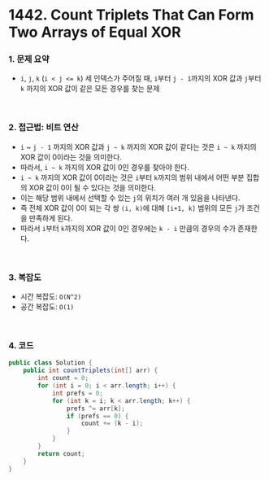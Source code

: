 # 1442. Count Triplets That Can Form Two Arrays of Equal XOR

### 1. 문제 요약

- `i`, `j`, `k` (`i < j <= k`) 세 인덱스가 주어질 때, `i`부터 `j - 1`까지의 XOR 값과 `j`부터 `k` 까지의 XOR 값이 같은 모든 경우를 찾는 문제 

<br>

### 2. 접근법: 비트 연산

- `i` ~ `j - 1` 까지의 XOR 값과 `j ~ k` 까지의 XOR 값이 같다는 것은 `i ~ k` 까지의 XOR 값이 0이라는 것을 의미한다.
- 따라서, `i ~ k` 까지의 XOR 값이 0인 경우를 찾아야 한다.
- `i ~ k` 까지의 XOR 값이 0이라는 것은 `i`부터 `k`까지의 범위 내에서 어떤 부분 집합의 XOR 값이 0이 될 수 있다는 것을 의미한다.
- 이는 해당 범위 내에서 선택할 수 있는 `j`의 위치가 여러 개 있음을 나타낸다.
- 즉 전체 XOR 값이 0이 되는 각 쌍 `(i, k)`에 대해 `[i+1, k]` 범위의 모든 `j`가 조건을 만족하게 된다.
- 따라서 `i`부터 `k`까지의 XOR 값이 0인 경우에는 `k - i` 만큼의 경우의 수가 존재한다.

<br>

### 3. 복잡도

- 시간 복잡도: `O(N^2)`
- 공간 복잡도: `O(1)`

<br>

### 4. 코드

``` Java
public class Solution {
    public int countTriplets(int[] arr) {
        int count = 0;
        for (int i = 0; i < arr.length; i++) {
            int prefs = 0;
            for (int k = i; k < arr.length; k++) {
                prefs ^= arr[k];
                if (prefs == 0) {
                    count += (k - i);
                }
            }
        }
        return count;
    }
}

```
